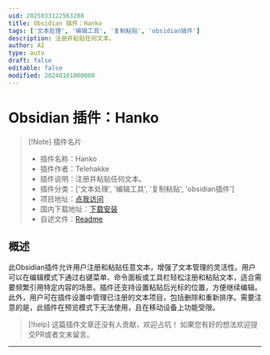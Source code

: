 ```yaml
---
uid: 2025033122563288
title: Obsidian 插件：Hanko
tags: ['文本处理', '编辑工具', '复制粘贴', 'obsidian插件']
description: 注册并粘贴任何文本。
author: AI
type: auto
draft: false
editable: false
modified: 20240101000000
---
```


# Obsidian 插件：Hanko

> [!Note] 插件名片
> - 插件名称：Hanko
> - 插件作者：Telehakke
> - 插件说明：注册并粘贴任何文本。
> - 插件分类：['文本处理', '编辑工具', '复制粘贴', 'obsidian插件']
> - 项目地址：[点我访问](https://github.com/Telehakke/hanko)
> - 国内下载地址：[下载安装](https://pkmer.cn/products/plugin/pluginMarket/?hanko)
> - 自述文件：[Readme](https://ghproxy.net/https://raw.githubusercontent.com/Telehakke/hanko/main/README.md)



## 概述

此Obsidian插件允许用户注册和粘贴任意文本，增强了文本管理的灵活性。用户可以在编辑模式下通过右键菜单、命令面板或工具栏轻松注册和粘贴文本，适合需要频繁引用特定内容的场景。插件还支持设置粘贴后光标的位置，方便继续编辑。此外，用户可在插件设置中管理已注册的文本项目，包括删除和重新排序。需要注意的是，此插件在预览模式下无法使用，且在移动设备上功能受限。


> [!help] 
> 这篇插件文章还没有人贡献，欢迎占坑！
> 如果您有好的想法欢迎提交PR或者文末留言。
> 

---



